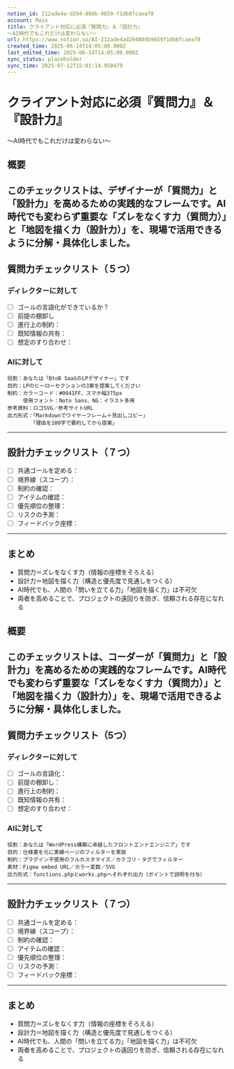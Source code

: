 ```yaml
---
notion_id: 212ade4a-d294-80db-9659-f1db8fcaea78
account: Main
title: クライアント対応に必須『質問力』＆『設計力』
〜AI時代でもこれだけは変わらない〜
url: https://www.notion.so/AI-212ade4ad29480db9659f1db8fcaea78
created_time: 2025-06-14T14:05:00.000Z
last_edited_time: 2025-06-14T14:05:00.000Z
sync_status: placeholder
sync_time: 2025-07-12T15:01:14.958479
---
```

# クライアント対応に必須『質問力』＆『設計力』
〜AI時代でもこれだけは変わらない〜

  ## 概要
  このチェックリストは、デザイナーが「質問力」と「設計力」を高めるための実践的なフレームです。AI時代でも変わらず重要な「ズレをなくす力（質問力）」と「地図を描く力（設計力）」を、現場で活用できるように分解・具体化しました。
  ---
  ## 質問力チェックリスト（５つ）
  ### ディレクターに対して
  - [ ] ゴールの言語化ができているか？
  - [ ] 前提の棚卸し
  - [ ] 進行上の制約：
  - [ ] 既知情報の共有：
  - [ ] 想定のすり合わせ：
  ### AIに対して
  ```plain text
役割：あなたは「BtoB SaaSのLPデザイナー」です
目的：LPのヒーローセクションの3案を提案してください
制約：カラーコード：#0041FF、スマホ幅375px
　　　使用フォント：Noto Sans、NG：イラスト多用
参考資料：ロゴSVG／参考サイトURL
出力形式：「Markdownでワイヤーフレーム＋見出しコピー」
　　　　　「理由を100字で要約してから提案」
  ```
  ---
  ## 設計力チェックリスト（７つ）
  - [ ] 共通ゴールを定める：
  - [ ] 境界線（スコープ）：
  - [ ] 制約の確認：
  - [ ] アイテムの確認：
  - [ ] 優先順位の整理：
  - [ ] リスクの予測：
  - [ ] フィードバック座標：
  ---
  ## まとめ
  - 質問力＝ズレをなくす力（情報の座標をそろえる）
  - 設計力＝地図を描く力（構造と優先度で見通しをつくる）
  - AI時代でも、人間の「問いを立てる力」「地図を描く力」は不可欠
  - 両者を高めることで、プロジェクトの遠回りを防ぎ、信頼される存在になれる
  ## 概要
  このチェックリストは、コーダーが「質問力」と「設計力」を高めるための実践的なフレームです。AI時代でも変わらず重要な「ズレをなくす力（質問力）」と「地図を描く力（設計力）」を、現場で活用できるように分解・具体化しました。
  ---
  ## 質問力チェックリスト（5つ）
  ### ディレクターに対して
  - [ ] ゴールの言語化：
  - [ ] 前提の棚卸し：
  - [ ] 進行上の制約：
  - [ ] 既知情報の共有：
  - [ ] 想定のすり合わせ：
  ### AIに対して
  ```plain text
役割：あなたは「WordPress構築に卓越したフロントエンドエンジニア」です
目的：仕様書を元に実績ページのフィルターを実装
制約：プラグイン不使用のフルカスタマイズ／カテゴリ・タグでフィルター
素材：Figma embed URL／カラー変数／SVG
出力形式：functions.phpとworks.phpへそれぞれ出力（ポイントで説明を付与）
  ```
  ---
  ## 設計力チェックリスト（７つ）
  - [ ] 共通ゴールを定める：
  - [ ] 境界線（スコープ）：
  - [ ] 制約の確認：
  - [ ] アイテムの確認：
  - [ ] 優先順位の整理：
  - [ ] リスクの予測：
  - [ ] フィードバック座標：
  ---
  ## まとめ
  - 質問力＝ズレをなくす力（情報の座標をそろえる）
  - 設計力＝地図を描く力（構造と優先度で見通しをつくる）
  - AI時代でも、人間の「問いを立てる力」「地図を描く力」は不可欠
  - 両者を高めることで、プロジェクトの遠回りを防ぎ、信頼される存在になれる